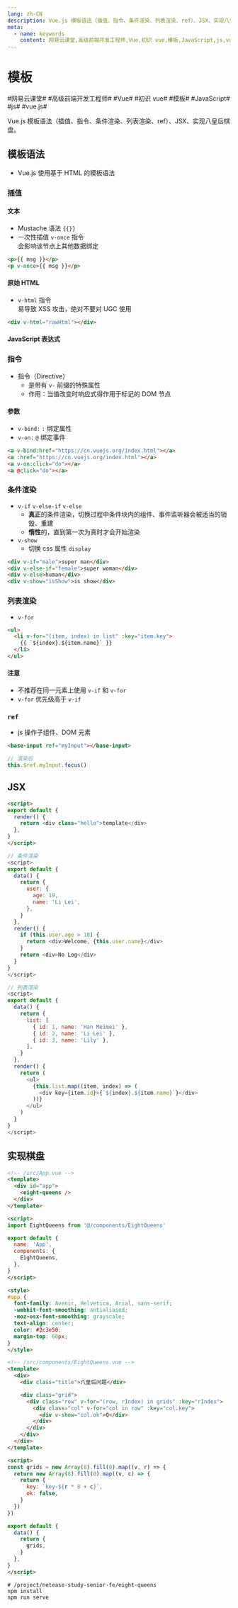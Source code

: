 ```yaml
---
lang: zh-CN
description: Vue.js 模板语法（插值、指令、条件渲染、列表渲染、ref）、JSX、实现八皇后棋盘。
meta:
  - name: keywords
    content: 网易云课堂,高级前端开发工程师,Vue,初识 vue,模板,JavaScript,js,vue.js
---
```


# 模板

\#网易云课堂#
\#高级前端开发工程师#
\#Vue#
\#初识 vue#
\#模板#
\#JavaScript#
\#js#
\#vue.js#

Vue.js 模板语法（插值、指令、条件渲染、列表渲染、ref）、JSX、实现八皇后棋盘。

## 模板语法

* Vue.js 使用基于 HTML 的模板语法

### 插值

####  文本

* Mustache 语法 `{{}}`
* 一次性插值 `v-once` 指令  
  会影响该节点上其他数据绑定

```html
<p>{{ msg }}</p>
<p v-once>{{ msg }}</p>
```

#### 原始 HTML

* `v-html` 指令  
  易导致 XSS 攻击，绝对不要对 UGC 使用

```html
<div v-html="rawHtml"></div>
```

#### JavaScript 表达式

### 指令

* 指令（Directive）
  * 是带有 `v-` 前缀的特殊属性
  * 作用：当值改变时响应式得作用于标记的 DOM 节点

#### 参数

* `v-bind:` `:` 绑定属性
* `v-on:` `@` 绑定事件

```html
<a v-bind:href="https://cn.vuejs.org/index.html"></a>
<a :href="https://cn.vuejs.org/index.html"></a>
<a v-on:click="do"></a>
<a @click="do"></a>
```

### 条件渲染

* `v-if` `v-else-if` `v-else`
  * **真正**的条件渲染，切换过程中条件块内的组件、事件监听器会被适当的销毁、重建
  * **惰性**的，直到第一次为真时才会开始渲染
* `v-show`
  * 切换 css 属性 `display`

```html
<div v-if="male">super man</div>
<div v-else-if="female">super woman</div>
<div v-else>human</div>
<div v-show="isShow">is show</div>
```

### 列表渲染

* `v-for`

```html
<ul>
  <li v-for="(item, index) in list" :key="item.key">
    {{ `${index}.${item.name}` }}
  </li>
</ul>
```

#### 注意

* 不推荐在同一元素上使用 `v-if` 和 `v-for`
* `v-for` 优先级高于 `v-if`

### `ref`

* js 操作子组件、DOM 元素

```html
<base-input ref="myInput"></base-input>
```

```js
// 渲染后
this.$ref.myInput.focus()
```

## JSX

```html
<script>
export default {
  render() {
    return <div class="hello">template</div>
  },
}
</script>
```

```js
// 条件渲染
<script>
export default {
  data() {
    return {
      user: {
        age: 19,
        name: 'Li Lei',
      },
    }
  },
  render() {
    if (this.user.age > 18) {
      return <div>Welcome, {this.user.name}</div>
    }
    return <div>No Log</div>
  }
}
</script>
```

```js
// 列表渲染
<script>
export default {
  data() {
    return {
      list: [
        { id: 1, name: 'Han Meimei' },
        { id: 2, name: 'Li Lei' },
        { id: 3, name: 'Lily' },
      ],
    }
  },
  render() {
    return (
      <ul>
        {this.list.map((item, index) => (
          <div key={item.id}>{`${index}.${item.name}`}</div>
        ))}
      </ul>
    )
  }
}
</script>
```

## 实现棋盘

```html
<!-- /src/App.vue -->
<template>
  <div id="app">
    <eight-queens />
  </div>
</template>

<script>
import EightQueens from '@/components/EightQueens'

export default {
  name: 'App',
  components: {
    EightQueens,
  },
}
</script>

<style>
#app {
  font-family: Avenir, Helvetica, Arial, sans-serif;
  -webkit-font-smoothing: antialiased;
  -moz-osx-font-smoothing: grayscale;
  text-align: center;
  color: #2c3e50;
  margin-top: 60px;
}
</style>
```

```html
<!-- /src/components/EightQueens.vue -->
<template>
  <div>
    <div class="title">八皇后问题</div>

    <div class="grid">
      <div class="row" v-for="(row, rIndex) in grids" :key="rIndex">
        <div class="col" v-for="col in row" :key="col.key">
          <div v-show="col.ok">Q</div>
        </div>
      </div>
    </div>
  </div>
</template>

<script>
const grids = new Array(8).fill(0).map((v, r) => {
  return new Array(8).fill(0).map((v, c) => {
    return {
      key: `key-${r * 8 + c}`,
      ok: false,
    }
  })
})

export default {
  data() {
    return {
      grids,
    }
  },
}
</script>
```

```shell
# /project/netease-study-senior-fe/eight-queens
npm install
npm run serve
```